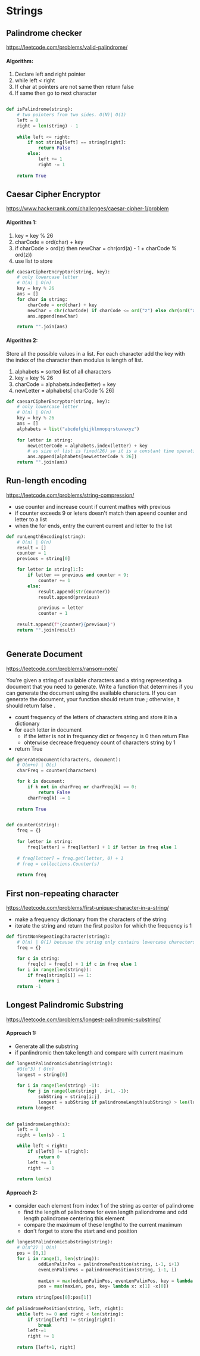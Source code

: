 # Strings

## Palindrome checker
https://leetcode.com/problems/valid-palindrome/

#### Algorithm: 
1. Declare left and right pointer
2. while left < right
3. If char at pointers are not same then return false
4. If same then go to next character

```python

def isPalindrome(string):
    # two pointers from two sides. O(N)| O(1)
    left = 0
	right = len(string) - 1
	
	while left <= right:
		if not string[left] == string[right]:
			return False
		else:
			left += 1
			right -= 1
			
	return True
```
## Caesar Cipher Encryptor
https://www.hackerrank.com/challenges/caesar-cipher-1/problem


#### Algorithm 1:

1. key = key % 26
2. charCode = ord(char) + key
3. if charCode > ord(z) then newChar = chr(ord(a) - 1 + charCode % ord(z))
4. use list to store



```python
def caesarCipherEncryptor(string, key):
    # only lowercase letter
    # O(n) | O(n)
	key = key % 26
	ans = []
	for char in string:
		charCode = ord(char) + key
		newChar = chr(charCode) if charCode <= ord("z") else chr(ord("a") -1 + charCode % ord("z"))
		ans.append(newChar)

    return "".join(ans)

```

#### Algorithm 2:

Store all the possible values in a list. For each character add the key with the index of the character then modulus is length of list.
1. alphabets = sorted list of all characters
2. key = key % 26
3. charCode = alphabets.index(letter) + key
4. newLetter = alphabets[ charCode % 26]

```python
def caesarCipherEncryptor(string, key):
    # only lowercase letter
    # O(n) | O(n)
	key = key % 26
	ans = []
	alphabets = list("abcdefghijklmnopqrstuvwxyz")
    
    for letter in string:
        newLetterCode = alphabets.index(letter) + key 
        # as size of list is fixed(26) so it is a constant time operation
        ans.append(alphabets[newLetterCode % 26])
    return "".join(ans)


```

## Run-length encoding

https://leetcode.com/problems/string-compression/

- use counter and increase count if current mathes with previous
- if counter exceeds 9 or leters doesn't match then apeend counter and letter to a list
- when the for ends, entry the current current and letter to the list

```python
def runLengthEncoding(string):
    # O(n) | O(n)
    result = []
    counter = 1
    previous = string[0]

    for letter in string[1:]:
        if letter == previous and counter < 9:
            counter += 1
        else:
            result.append(str(counter))
            result.append(previous)

            previous = letter
            counter = 1
            
    result.append(f"{counter}{previous}")
    return "".join(result)
            
```

## Generate Document

https://leetcode.com/problems/ransom-note/

You're given a string of available characters and a string representing a document that you need to
generate. Write a function that determines if you can generate the document using the available
characters. If you can generate the document, your function should return true ; otherwise, it should
return false .


- count frequency of the letters of characters string and store it in a dictionary
- for each letter in document 
	- if the letter is not in frequency dict or freqency is 0 then return Flse
	- ohterwise decreace frequency count of characters string by 1 
- return True

```python
def generateDocument(characters, document):
    # O(m+n) | O(c)
    charFreq = counter(characters)

    for k in document:
        if k not in charFreq or charFreq[k] == 0:
            return False
        charFreq[k] -= 1
    
    return True


def counter(string):
    freq = {}
    
    for letter in string:
        freq[letter] = freq[letter] + 1 if letter in freq else 1
	
	# freq[letter] = freq.get(letter, 0) + 1
    # freq = collections.Counter(s)
        
    return freq
```


## First non-repeating character

https://leetcode.com/problems/first-unique-character-in-a-string/
- make a frequency dictionary from the characters of the string 
- iterate the string and return the first positon for which the frequency is 1

```python
def firstNonRepeatingCharacter(string):
    # O(n) | O(1) because the string only contains lowercase charecters
	freq = {}
	
	for c in string:
		freq[c] = freq[c] + 1 if c in freq else 1
	for i in range(len(string)):
		if freq[string[i]] == 1:
			return i
    return -1
```

## Longest Palindromic Substring
https://leetcode.com/problems/longest-palindromic-substring/

#### Approach 1:
- Generate all the substring
- if panlindromic then take length and compare with current maximum


```python
def longestPalindromicSubstring(string):
    #O(n^3) ! O(n)
    longest = string[0]
    
    for i in range(len(string) -1):
        for j in range(len(string) , i+1, -1):
            subString = string[i:j]
            longest = subString if palindromeLength(subString) > len(longest) else longest
    return longest

    
def palindromeLength(s):
    left = 0
    right = len(s) - 1

    while left < right:
        if s[left] != s[right]:
            return 0
        left += 1
        right -= 1
        
    return len(s)
 ```

#### Approach 2:

- consider each element from index 1 of the string as center of palindrome
	- find the length of palindrome for even length paliondrome and odd length palindrome centering this element
	- compare the maximum of these lengthd to the current maximum
	- don't forget to store the start and end position

```python
def longestPalindromicSubstring(string):
    # O(n^2) | O(n)
    pos = [0,1]
    for i in range(1, len(string)):
            oddLenPalinPos = palindromePosition(string, i-1, i+1)
            evenLenPalinPos = palindromePosition(string, i-1, i)
            
            maxLen = max(oddLenPalinPos, evenLenPalinPos, key = lambda x: x[1] - x[0])
            pos = max(maxLen, pos, key= lambda x: x[1] -x[0])
            
    return string[pos[0]:pos[1]]
            
def palindromePosition(string, left, right):
    while left >= 0 and right < len(string):
        if string[left] != string[right]:
            break    
        left-=1
        right += 1
        
    return [left+1, right]
```
